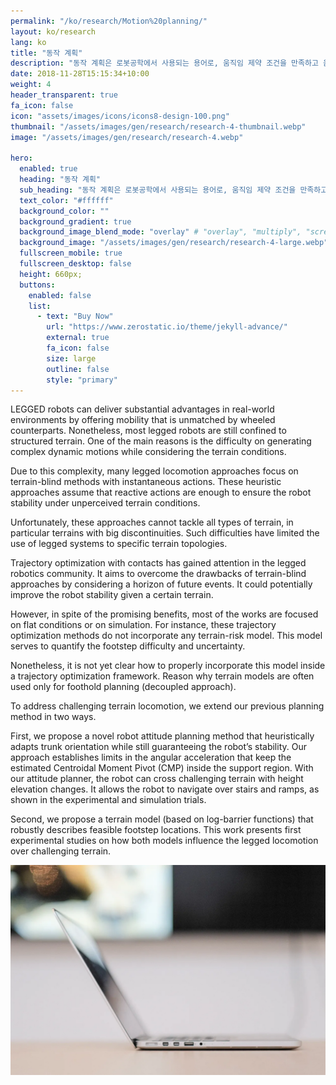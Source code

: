 ```yaml
---
permalink: "/ko/research/Motion%20planning/"
layout: ko/research
lang: ko
title: "동작 계획"
description: "동작 계획은 로봇공학에서 사용되는 용어로, 움직임 제약 조건을 만족하고 움직임의 어떤 측면을 최적화할 수 있는 이산 움직임으로 원하는 움직임 작업을 분해하는 과정을 나타냅니다."
date: 2018-11-28T15:15:34+10:00
weight: 4
header_transparent: true
fa_icon: false
icon: "assets/images/icons/icons8-design-100.png"
thumbnail: "/assets/images/gen/research/research-4-thumbnail.webp"
image: "/assets/images/gen/research/research-4.webp"

hero:
  enabled: true
  heading: "동작 계획"
  sub_heading: "동작 계획은 로봇공학에서 사용되는 용어로, 움직임 제약 조건을 만족하고 움직임의 어떤 측면을 최적화할 수 있는 이산 움직임으로 원하는 움직임 작업을 분해하는 과정을 나타냅니다."
  text_color: "#ffffff"
  background_color: ""
  background_gradient: true
  background_image_blend_mode: "overlay" # "overlay", "multiply", "screen"
  background_image: "/assets/images/gen/research/research-4-large.webp"
  fullscreen_mobile: true
  fullscreen_desktop: false
  height: 660px;
  buttons:
    enabled: false
    list:
      - text: "Buy Now"
        url: "https://www.zerostatic.io/theme/jekyll-advance/"
        external: true
        fa_icon: false
        size: large
        outline: false
        style: "primary"
---
```


LEGGED robots can deliver substantial advantages in real-world environments by offering mobility that is unmatched by wheeled counterparts. 
Nonetheless, most legged robots are still confined to structured terrain. One of the main reasons is the difficulty on generating complex dynamic motions while considering the terrain conditions. 

Due to this complexity, many legged locomotion approaches focus on terrain-blind methods with instantaneous actions. 
These heuristic approaches assume that reactive actions are enough to ensure the robot stability under unperceived terrain conditions.

Unfortunately, these approaches cannot tackle all types of terrain, in particular terrains with big discontinuities.
Such difficulties have limited the use of legged systems to specific terrain topologies.

Trajectory optimization with contacts has gained attention in the legged robotics community. 
It aims to overcome the drawbacks of terrain-blind approaches by considering a horizon of future events. 
It could potentially improve the robot stability given a certain terrain. 

However, in spite of the promising benefits, most of the works are focused on flat conditions or on simulation. 
For instance, these trajectory optimization methods do not incorporate any terrain-risk model. 
This model serves to quantify the footstep difficulty and uncertainty. 

Nonetheless, it is not yet clear how to properly incorporate this model inside a trajectory optimization framework. 
Reason why terrain models are often used only for foothold planning (decoupled approach).


To address challenging terrain locomotion, we extend our previous planning method in two ways. 

First, we propose a novel robot attitude planning method that heuristically adapts trunk orientation while still guaranteeing the robot’s stability. 
Our approach establishes limits in the angular acceleration that keep the estimated Centroidal Moment Pivot (CMP) inside the support region. 
With our attitude planner, the robot can cross challenging terrain with height elevation changes. 
It allows the robot to navigate over stairs and ramps, as shown in the experimental and simulation trials. 

Second, we propose a terrain model (based on log-barrier functions) that robustly describes feasible footstep locations.
This work presents first experimental studies on how both models influence the legged locomotion over challenging terrain. 

![Design In Figma](/assets/images/gen/content/content-2.webp)
